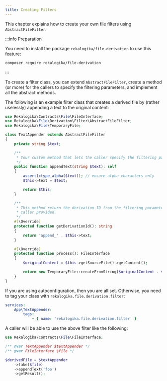 ```yaml
---
title: Creating Filters
---
```


This chapter explains how to create your own file filters using
`AbstractFileFilter`.

:::info Preparation

You need to install the package `rekalogika/file-derivation` to use this
feature:

```bash
composer require rekalogika/file-derivation
```

:::

To create a filter class, you can extend `AbstractFileFilter`, create a method
(or more) for the callers to specify the filtering parameters, and implement all
the abstract methods.

The following is an example filter class that creates a derived file by (rather
uselessly) appending a text to the original content:

```php
use Rekalogika\Contracts\File\FileInterface;
use Rekalogika\File\Derivation\Filter\AbstractFileFilter;
use Rekalogika\File\TemporaryFile;

class TextAppender extends AbstractFileFilter
{
    private string $text;

    /**
     * Your custom method that lets the caller specify the filtering parameters.
     */
    public function appendText(string $text): self
    {
        assert(ctype_alpha($text)); // ensure alpha characters only
        $this->text = $text;

        return $this;
    }

    /**
     * This method return the derivation ID from the filtering parameters the
     * caller provided.
     */
    #[\Override]
    protected function getDerivationId(): string
    {
        return 'append_' . $this->text;
    }

    #[\Override]
    protected function process(): FileInterface
    {
        $originalContent = $this->getSourceFile()->getContent();

        return new TemporaryFile::createFromString($originalContent . $this->text);
    }
}
```

If you are using autoconfiguration, then you are all set. Otherwise, you need
to tag your class with `rekalogika.file.derivation.filter`:

```yaml title=config/services.yaml
services:
    App\TextAppender:
        tags:
            - { name: 'rekalogika.file.derivation.filter' }
```

A caller will be able to use the above filter like the following:

```php
use Rekalogika\Contracts\File\FileInterface;

/** @var TextAppender $textAppender */
/** @var FileInterface $file */

$derivedFile = $textAppender
    ->take($file)
    ->appendText('foo')
    ->getResult();
```
